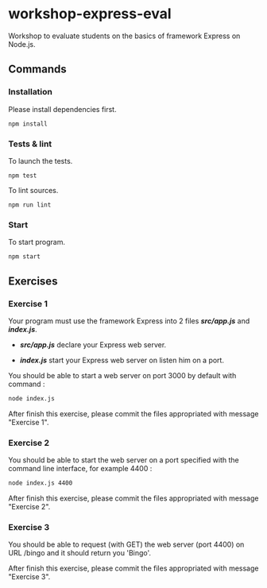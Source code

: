 # workshop-express-eval

Workshop to evaluate students on the basics of framework Express on Node.js.

## Commands

### Installation

Please install dependencies first.

	npm install

### Tests & lint

To launch the tests.

	npm test

To lint sources.

	npm run lint

### Start

To start program.

	npm start

## Exercises

### Exercise 1

Your program must use the framework Express into 2 files **_src/app.js_** and **_index.js_**.

- **_src/app.js_** declare your Express web server.

- **_index.js_** start your Express web server on listen him on a port.

You should be able to start a web server on port 3000 by default with command :

```sh
node index.js
```

After finish this exercise, please commit the files appropriated with message "Exercise 1".

### Exercise 2

You should be able to start the web server on a port specified with the command line interface, for example 4400 :

```sh
node index.js 4400
```

After finish this exercise, please commit the files appropriated with message "Exercise 2".

### Exercise 3

You should be able to request (with GET) the web server (port 4400) on URL /bingo and it should return you 'Bingo'.

After finish this exercise, please commit the files appropriated with message "Exercise 3".